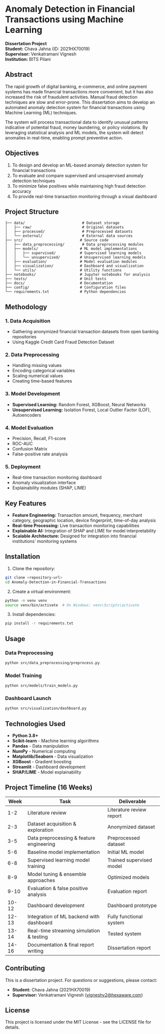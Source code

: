 # Anomaly Detection in Financial Transactions using Machine Learning

**Dissertation Project**  
**Student:** Chava Jahna (ID: 2021HX70019)  
**Supervisor:** Venkatramani Vignesh  
**Institution:** BITS Pilani  

## Abstract

The rapid growth of digital banking, e-commerce, and online payment systems has made financial transactions more convenient, but it has also increased the risk of fraudulent activities. Manual fraud detection techniques are slow and error-prone. This dissertation aims to develop an automated anomaly detection system for financial transactions using Machine Learning (ML) techniques.

The system will process transactional data to identify unusual patterns indicative of potential fraud, money laundering, or policy violations. By leveraging statistical analysis and ML models, the system will detect anomalies in real-time, enabling prompt preventive action.

## Objectives

1. To design and develop an ML-based anomaly detection system for financial transactions
2. To evaluate and compare supervised and unsupervised anomaly detection techniques
3. To minimize false positives while maintaining high fraud detection accuracy
4. To provide real-time transaction monitoring through a visual dashboard

## Project Structure

```
├── data/                          # Dataset storage
│   ├── raw/                       # Original datasets
│   ├── processed/                 # Preprocessed datasets
│   └── external/                  # External data sources
├── src/                          # Source code
│   ├── data_preprocessing/        # Data preprocessing modules
│   ├── models/                   # ML model implementations
│   │   ├── supervised/           # Supervised learning models
│   │   └── unsupervised/         # Unsupervised learning models
│   ├── evaluation/               # Model evaluation modules
│   ├── visualization/            # Dashboard and visualization
│   └── utils/                    # Utility functions
├── notebooks/                    # Jupyter notebooks for analysis
├── tests/                        # Unit tests
├── docs/                         # Documentation
├── config/                       # Configuration files
└── requirements.txt              # Python dependencies
```

## Methodology

### 1. Data Acquisition
- Gathering anonymized financial transaction datasets from open banking repositories
- Using Kaggle Credit Card Fraud Detection Dataset

### 2. Data Preprocessing
- Handling missing values
- Encoding categorical variables
- Scaling numerical values
- Creating time-based features

### 3. Model Development
- **Supervised Learning:** Random Forest, XGBoost, Neural Networks
- **Unsupervised Learning:** Isolation Forest, Local Outlier Factor (LOF), Autoencoders

### 4. Model Evaluation
- Precision, Recall, F1-score
- ROC-AUC
- Confusion Matrix
- False-positive rate analysis

### 5. Deployment
- Real-time transaction monitoring dashboard
- Anomaly visualization interface
- Explainability modules (SHAP, LIME)

## Key Features

- **Feature Engineering:** Transaction amount, frequency, merchant category, geographic location, device fingerprint, time-of-day analysis
- **Real-time Processing:** Live transaction monitoring capabilities
- **Explainable AI:** Integration of SHAP and LIME for model interpretability
- **Scalable Architecture:** Designed for integration into financial institutions' monitoring systems

## Installation

1. Clone the repository:
```bash
git clone <repository-url>
cd Anomaly-Detection-in-Financial-Transactions
```

2. Create a virtual environment:
```bash
python -m venv venv
source venv/bin/activate  # On Windows: venv\Scripts\activate
```

3. Install dependencies:
```bash
pip install -r requirements.txt
```

## Usage

### Data Preprocessing
```bash
python src/data_preprocessing/preprocess.py
```

### Model Training
```bash
python src/models/train_models.py
```

### Dashboard Launch
```bash
python src/visualization/dashboard.py
```

## Technologies Used

- **Python 3.8+**
- **Scikit-learn** - Machine learning algorithms
- **Pandas** - Data manipulation
- **NumPy** - Numerical computing
- **Matplotlib/Seaborn** - Data visualization
- **XGBoost** - Gradient boosting
- **Streamlit** - Dashboard development
- **SHAP/LIME** - Model explainability

## Project Timeline (16 Weeks)

| Week | Task | Deliverable |
|------|------|-------------|
| 1-2 | Literature review | Literature review report |
| 2-3 | Dataset acquisition & exploration | Anonymized dataset |
| 3-5 | Data preprocessing & feature engineering | Preprocessed dataset |
| 5-6 | Baseline model implementation | Initial ML model |
| 6-8 | Supervised learning model training | Trained supervised model |
| 8-9 | Model tuning & ensemble approaches | Optimized models |
| 9-10 | Evaluation & false positive analysis | Evaluation report |
| 10-12 | Dashboard development | Dashboard prototype |
| 12-13 | Integration of ML backend with dashboard | Fully functional system |
| 13-14 | Real-time streaming simulation & testing | Tested system |
| 14-16 | Documentation & final report writing | Dissertation report |

## Contributing

This is a dissertation project. For questions or suggestions, please contact:
- **Student:** Chava Jahna (2021HX70019)
- **Supervisor:** Venkatramani Vignesh (vigneshv2@hexaware.com)

## License

This project is licensed under the MIT License - see the LICENSE file for details.
